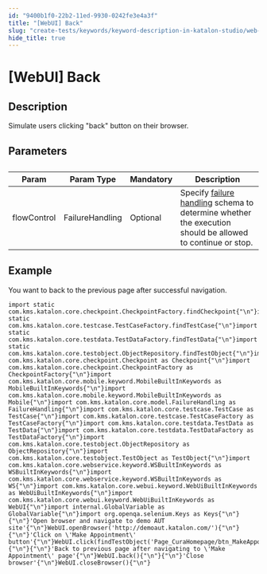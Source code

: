 ```yaml
---
id: "9400b1f0-22b2-11ed-9930-0242fe3e4a3f"
title: "[WebUI] Back"
slug: "create-tests/keywords/keyword-description-in-katalon-studio/web-ui-keywords/webui-back"
hide_title: true
---
```


# <a id="id_0" class="anchor_top_offset"/><a id="ariaid-title1" class="anchor_top_offset"/>[WebUI] Back


## <a id="id_0__id_1" class="anchor_top_offset"/>Description

              
<p xmlns="http://www.w3.org/1999/xhtml" className="p">Simulate users clicking "back" button on their browser.</p> 
      

## <a id="id_0__id_2" class="anchor_top_offset"/>Parameters

              
<table xmlns="http://www.w3.org/1999/xhtml" className="table anchor_top_offset" id="id_0__f6fd1880-4870-4eb8-bf24-e344b4409d11"><caption /><thead className="thead"><tr className><th className="entry anchor_top_offset" id="id_0__f6fd1880-4870-4eb8-bf24-e344b4409d11__entry__1">Param</th><th className="entry anchor_top_offset" id="id_0__f6fd1880-4870-4eb8-bf24-e344b4409d11__entry__2">Param Type</th><th className="entry anchor_top_offset" id="id_0__f6fd1880-4870-4eb8-bf24-e344b4409d11__entry__3">Mandatory</th><th className="entry anchor_top_offset" id="id_0__f6fd1880-4870-4eb8-bf24-e344b4409d11__entry__4">Description</th></tr></thead><tbody className="tbody"><tr className><td className="entry" headers="id_0__f6fd1880-4870-4eb8-bf24-e344b4409d11__entry__1 id_0__f6fd1880-4870-4eb8-bf24-e344b4409d11__entry__2 id_0__f6fd1880-4870-4eb8-bf24-e344b4409d11__entry__3 id_0__f6fd1880-4870-4eb8-bf24-e344b4409d11__entry__4 ">flowControl</td><td className="entry" headers="id_0__f6fd1880-4870-4eb8-bf24-e344b4409d11__entry__1 id_0__f6fd1880-4870-4eb8-bf24-e344b4409d11__entry__2 id_0__f6fd1880-4870-4eb8-bf24-e344b4409d11__entry__3 id_0__f6fd1880-4870-4eb8-bf24-e344b4409d11__entry__4 ">FailureHandling</td><td className="entry" headers="id_0__f6fd1880-4870-4eb8-bf24-e344b4409d11__entry__1 id_0__f6fd1880-4870-4eb8-bf24-e344b4409d11__entry__2 id_0__f6fd1880-4870-4eb8-bf24-e344b4409d11__entry__3 id_0__f6fd1880-4870-4eb8-bf24-e344b4409d11__entry__4 ">Optional</td><td className="entry" headers="id_0__f6fd1880-4870-4eb8-bf24-e344b4409d11__entry__1 id_0__f6fd1880-4870-4eb8-bf24-e344b4409d11__entry__2 id_0__f6fd1880-4870-4eb8-bf24-e344b4409d11__entry__3 id_0__f6fd1880-4870-4eb8-bf24-e344b4409d11__entry__4 ">Specify <a className="xref" href="/docs/maintain/configure-failure-handling-settings-in-katalon-studio">failure handling</a> schema to         determine whether the execution should be allowed to continue or         stop.</td></tr></tbody></table> 
      

## <a id="id_0__id_3" class="anchor_top_offset"/>Example

              
<p xmlns="http://www.w3.org/1999/xhtml" className="p">You want to back to the previous page after successful   navigation.</p> 
              
<pre xmlns="http://www.w3.org/1999/xhtml" className="pre codeblock"><code>import static com.kms.katalon.core.checkpoint.CheckpointFactory.findCheckpoint{"\n"}import static com.kms.katalon.core.testcase.TestCaseFactory.findTestCase{"\n"}import static com.kms.katalon.core.testdata.TestDataFactory.findTestData{"\n"}import static com.kms.katalon.core.testobject.ObjectRepository.findTestObject{"\n"}import com.kms.katalon.core.checkpoint.Checkpoint as Checkpoint{"\n"}import com.kms.katalon.core.checkpoint.CheckpointFactory as CheckpointFactory{"\n"}import com.kms.katalon.core.mobile.keyword.MobileBuiltInKeywords as MobileBuiltInKeywords{"\n"}import com.kms.katalon.core.mobile.keyword.MobileBuiltInKeywords as Mobile{"\n"}import com.kms.katalon.core.model.FailureHandling as FailureHandling{"\n"}import com.kms.katalon.core.testcase.TestCase as TestCase{"\n"}import com.kms.katalon.core.testcase.TestCaseFactory as TestCaseFactory{"\n"}import com.kms.katalon.core.testdata.TestData as TestData{"\n"}import com.kms.katalon.core.testdata.TestDataFactory as TestDataFactory{"\n"}import com.kms.katalon.core.testobject.ObjectRepository as ObjectRepository{"\n"}import com.kms.katalon.core.testobject.TestObject as TestObject{"\n"}import com.kms.katalon.core.webservice.keyword.WSBuiltInKeywords as WSBuiltInKeywords{"\n"}import com.kms.katalon.core.webservice.keyword.WSBuiltInKeywords as WS{"\n"}import com.kms.katalon.core.webui.keyword.WebUiBuiltInKeywords as WebUiBuiltInKeywords{"\n"}import com.kms.katalon.core.webui.keyword.WebUiBuiltInKeywords as WebUI{"\n"}import internal.GlobalVariable as GlobalVariable{"\n"}import org.openqa.selenium.Keys as Keys{"\n"}{"\n"}'Open browser and navigate to demo AUT site'{"\n"}WebUI.openBrowser('http://demoaut.katalon.com/'){"\n"}{"\n"}'Click on \'Make Appointment\' button'{"\n"}WebUI.click(findTestObject('Page_CuraHomepage/btn_MakeAppointment')){"\n"}{"\n"}'Back to previous page after navigating to \'Make Appointment\' page'{"\n"}WebUI.back(){"\n"}{"\n"}'Close browser'{"\n"}WebUI.closeBrowser(){"\n"}</code></pre> 
            

